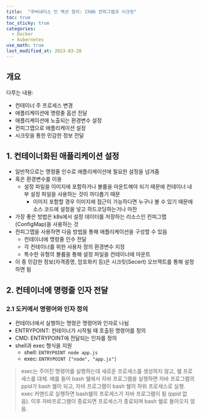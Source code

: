 ```yaml
---
title:  "쿠버네티스 인 액션 정리: Ch06 컨피그맵과 시크릿"
toc: true
toc_sticky: true
categories:
  - Docker
  - kubernetes
use_math: true
last_modified_at: 2023-03-28
---
```


## 개요

다루는 내용:
- 컨테이너 주 프로세스 변경
- 애플리케이션에 명령줄 옵션 전달
- 애플리케이션에 노출되는 환경변수 설정
- 컨피그맵으로 애플리케이션 설정
- 시크릿을 통한 민감한 정보 전달

## 1. 컨테이너화된 애플리케이션 설정

- 일반적으로는 명령줄 인수로 애플리케이션에 필요한 설정을 넘겨줌
- 혹은 환경변수를 이용
  - 설정 파일을 이미지에 포함하거나 볼륨을 마운트해야 되기 때문에 컨테이너 내부 설정 파일을 사용하는 것이 까다롭기 때문
    - 이미지 포함할 경우 이미지에 접근이 가능하다면 누구나 볼 수 있기 때문에 소스 코드에 설정을 넣고 하드코딩하는거나 마찬
- 가장 좋은 방법은 k8s에서 설정 데이터를 저장하는 리소스인 컨피그맵(ConfigMap)을 사용하는 것
- 컨피그맵을 사용하면 다음 방법을 통해 애플리케이션을 구성할 수 있음
  - 컨테이너에 명령줄 인수 전달
  - 각 컨테이너를 위한 사용자 정의 환경변수 지정
  - 특수한 유형의 볼륨을 통해 설정 파일을 컨테이너에 마운트
- 이 중 민감한 정보(자격증명, 암호화키 등)은 시크릿(Secert) 오브젝트를 통해 설정하면 됨

## 2. 컨테이너에 명령줄 인자 전달

### 2.1 도커에서 명령어와 인자 정의

- 컨테이너에서 실행하는 명령은 명령어와 인자로 나뉨
- ENTRYPOINT: 컨테이너가 시작될 때 호출된 명령어를 정의
- CMD: ENTRYPOINT에 전달되는 인자를 정의
- shell과 exec 형식을 지원
  - shell: `ENTRYPOINT node app.js`
  - exec: `ENTRYPOINT ["node", "app.js"]`

> exec는 주어진 명령어를 실행하는데 새로운 프로세스를 생성하지 않고, 쉘 프로세스를 대체.
> 예를 들어 bash 쉘에서 자바 프로그램을 실행하면 자바 프로그램의 ppid가 bash 쉘이 되고, 자바 프로그램이 bash 쉘의 하위 프로세스로 실행. exec 커맨드로 실행하면 bash쉘의 프로세스가 자바 프로그램이 됨 (ppid 없음). 이후 자바프로그램이 종료되면 프로세스가 종료되며 bash 쉘로 돌아오지 않음.


